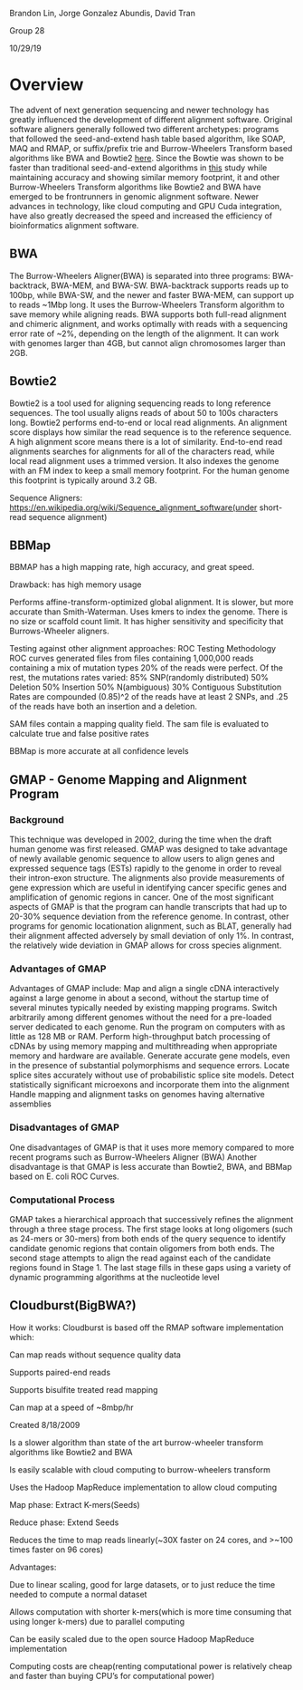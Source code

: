 
Brandon Lin, Jorge Gonzalez Abundis, David Tran

Group 28

10/29/19

# Overview
The advent of next generation sequencing and newer technology has greatly influenced the development of different alignment software. Original software aligners generally followed two different archetypes: programs that followed the seed-and-extend hash table based algorithm, like SOAP, MAQ and RMAP, or suffix/prefix trie and Burrow-Wheelers Transform based algorithms like BWA and Bowtie2 [here](https://www.ncbi.nlm.nih.gov/pmc/articles/PMC2943993/). Since the Bowtie was shown to be faster than traditional seed-and-extend algorithms in [this](https://www.ncbi.nlm.nih.gov/pmc/articles/PMC2690996/) study while maintaining accuracy and showing similar memory footprint, it and other Burrow-Wheelers Transform algorithms like Bowtie2 and BWA have emerged to be frontrunners in genomic alignment software. Newer advances in technology, like cloud computing and GPU Cuda integration, have also greatly decreased the speed and increased the efficiency of bioinformatics alignment software.

## BWA

 The Burrow-Wheelers Aligner(BWA) is separated into three programs: BWA-backtrack, BWA-MEM, and BWA-SW. BWA-backtrack supports reads up to 100bp, while BWA-SW, and the newer and faster BWA-MEM, can support up to reads ~1Mbp long. It uses the Burrow-Wheelers Transform algorithm to save memory while aligning reads. BWA supports both full-read alignment and chimeric alignment, and works optimally with reads with a sequencing error rate of ~2%, depending on the length of the alignment. It can work with genomes larger than 4GB, but cannot align chromosomes larger than 2GB. 
 
## Bowtie2

Bowtie2 is a tool used for aligning sequencing reads to long reference sequences. The tool usually aligns reads of about 50 to 100s characters long. Bowtie2 performs end-to-end or local read alignments. An alignment score displays how similar the read sequence is to the reference sequence. A high alignment score means there is a lot of similarity. End-to-end read alignments searches for alignments for all of the characters read, while local read alignment uses a trimmed version. It also indexes the genome with an FM index to keep a small memory footprint. For the human genome this footprint is typically around 3.2 GB.  


Sequence Aligners:
https://en.wikipedia.org/wiki/Sequence_alignment_software(under short-read sequence alignment)

## BBMap
BBMAP has a high mapping rate, high accuracy, and great speed. 

Drawback: has high memory usage

Performs affine-transform-optimized global alignment. It is slower, but more accurate than Smith-Waterman. Uses kmers to index the genome. There is no size or scaffold count limit. It has higher sensitivity and specificity that Burrows-Wheeler aligners. 

Testing against other alignment approaches:
ROC Testing Methodology
ROC curves generated files from files containing 1,000,000 reads containing a mix of mutation types
20% of the reads were perfect. Of the rest, the mutations rates varied:
85% SNP(randomly distributed)
50% Deletion
50% Insertion 
50% N(ambiguous)
30% Contiguous Substitution 
Rates are compounded 
(0.85)^2 of the reads have at least 2 SNPs, and .25 of the reads have both an insertion and a deletion.

SAM files contain a mapping quality field. The sam file is evaluated to calculate true and false positive rates 

BBMap is more accurate at all confidence levels



## GMAP - Genome Mapping and Alignment Program 

### Background 
This technique was developed in 2002, during the time when the draft human genome 
was first released. GMAP was designed to take advantage of newly available genomic 
sequence to allow users to align genes and expressed sequence tags (ESTs) rapidly to the 
genome in order to reveal their intron-exon structure. The alignments also provide 
measurements of gene expression which are useful in identifying cancer specific genes 
and amplification of genomic regions in cancer. One of the most significant aspects of 
GMAP is that the program can handle transcripts that had up to 20-30% sequence 
deviation from the reference genome. In contrast, other programs for genomic locationation alignment, such as BLAT, generally had their alignment affected adversely by small deviation of only 1%. In contrast, the relatively wide deviation in GMAP allows for cross species alignment. 

### Advantages of GMAP
Advantages of GMAP include: 
Map and align a single cDNA interactively against a large genome in about a second, without the startup time of several minutes typically needed by existing mapping programs.
Switch arbitrarily among different genomes without the need for a pre-loaded server dedicated to each genome. 
Run the program on computers with as little as 128 MB or RAM.
Perform high-throughput batch processing of cDNAs by using memory mapping and multithreading when appropriate memory and hardware are available. 
Generate accurate gene models, even in the presence of substantial polymorphisms and sequence errors.
Locate splice sites accurately without use of probabilistic splice site models.
Detect statistically significant microexons and incorporate them into the alignment 
Handle mapping and alignment tasks on genomes having alternative assemblies 

### Disadvantages of GMAP
One disadvantages of GMAP is that it uses more memory compared to more recent programs such as Burrow-Wheelers Aligner (BWA) Another disadvantage is that GMAP is less accurate than Bowtie2, BWA, and BBMap based on E. coli ROC Curves. 

### Computational Process 
GMAP takes a hierarchical approach that successively refines the alignment through a 
three stage process. The first stage looks at long oligomers (such as 24-mers or 30-mers) from both ends of the query sequence to identify candidate genomic regions that contain oligomers from both ends. The second stage attempts to align the read against each of the candidate regions found in Stage 1. The last stage fills in these gaps using a variety of dynamic programming algorithms at the nucleotide level 


## Cloudburst(BigBWA?)

How it works:
Cloudburst is based off the RMAP software implementation which:

Can map reads without sequence quality data

Supports paired-end reads

Supports bisulfite treated read mapping

Can map at a speed of ~8mbp/hr

Created 8/18/2009

Is a slower algorithm than state of the art burrow-wheeler transform algorithms like Bowtie2 and BWA

Is easily scalable with cloud computing to burrow-wheelers transform

Uses the Hadoop MapReduce implementation to allow cloud computing

Map phase: Extract K-mers(Seeds)

Reduce phase: Extend Seeds

Reduces the time to map reads linearly(~30X faster on 24 cores, and >~100 times faster on 96 cores)

Advantages:

Due to linear scaling, good for large datasets, or to just reduce the time needed to compute a normal dataset

Allows computation with shorter k-mers(which is more time consuming that using longer k-mers) due to parallel computing

Can be easily scaled due to the open source Hadoop MapReduce implementation

Computing costs are cheap(renting computational power is relatively cheap and faster than buying CPU’s for computational power)

